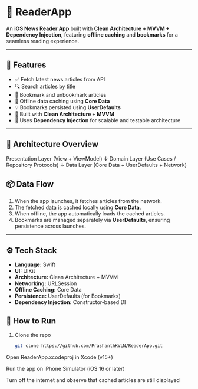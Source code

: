 # 📰 ReaderApp

An **iOS News Reader App** built with **Clean Architecture + MVVM + Dependency Injection**, featuring **offline caching** and **bookmarks** for a seamless reading experience.

---

## 🚀 Features

- ✅ Fetch latest news articles from API  
- 🔍 Search articles by title  
- 📌 Bookmark and unbookmark articles  
- 💾 Offline data caching using **Core Data**  
- 💡 Bookmarks persisted using **UserDefaults**  
- 🧠 Built with **Clean Architecture + MVVM**  
- 🧩 Uses **Dependency Injection** for scalable and testable architecture  

---

## 🧱 Architecture Overview

Presentation Layer (View + ViewModel)
↓
Domain Layer (Use Cases / Repository Protocols)
↓
Data Layer (Core Data + UserDefaults + Network)

## 📦 Data Flow

1. When the app launches, it fetches articles from the network.  
2. The fetched data is cached locally using **Core Data**.  
3. When offline, the app automatically loads the cached articles.  
4. Bookmarks are managed separately via **UserDefaults**, ensuring persistence across launches.  

---

## ⚙️ Tech Stack

- **Language:** Swift  
- **UI:** UIKit  
- **Architecture:** Clean Architecture + MVVM  
- **Networking:** URLSession  
- **Offline Caching:** Core Data  
- **Persistence:** UserDefaults (for Bookmarks)  
- **Dependency Injection:** Constructor-based DI

## 🧪 How to Run

1. Clone the repo  
   ```bash
   git clone https://github.com/PrashanthKVLN/ReaderApp.git
Open ReaderApp.xcodeproj in Xcode (v15+)

Run the app on iPhone Simulator (iOS 16 or later)

Turn off the internet and observe that cached articles are still displayed

